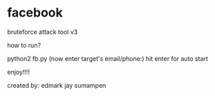 # facebook
bruteforce attack tool v3


how to run?

python2 fb.py
(now enter target's email/phone:)
hit enter for auto start



enjoy!!!!

created by: edmark jay sumampen
